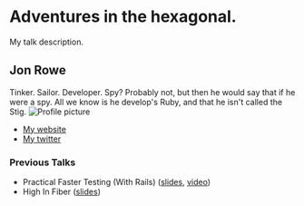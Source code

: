 # Adventures in the hexagonal.

My talk description.

## Jon Rowe

Tinker. Sailor. Developer. Spy? Probably not, but then he would say that
if he were a spy. All we know is he develop's Ruby, and that he isn't
called the Stig.
![Profile picture](http://www.gravatar.com/avatar/\d82fc498d7a5b2ce12180890247476f0.png?s=200)

- [My website](http://jonrowe.co.uk)
- [My twitter](https://twitter.com/JonRowe)

### Previous Talks
- Practical Faster Testing (With Rails) ([slides](https://speakerdeck.com/u/jonrowe/p/practical-faster-testing-with-rails), [video](http://vimeo.com/45474361))
- High In Fiber ([slides](http://highinfiber-shrug.heroku.com/))
